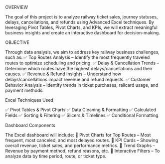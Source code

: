 OVERVIEW

The goal of this project is to analyze railway ticket sales, journey statuses, delays, cancellations, and refunds using Advanced Excel techniques. By leveraging Pivot Tables, Pivot Charts, and KPIs, we will extract meaningful business insights and create an interactive dashboard for decision-making.

OBJECTIVE

Through data analysis, we aim to address key railway business challenges, such as:
✅ Top Routes Analysis – Identify the most frequently traveled routes to optimize scheduling and pricing.
✅ Delay & Cancellation Trends – Determine which routes have the highest delays/cancellations and their causes.
✅ Revenue & Refund Insights – Understand how delays/cancellations impact revenue and refund requests.
✅ Customer Behavior Analysis – Identify trends in ticket purchases, railcard usage, and payment methods.

Excel Techniques Used

✅ Pivot Tables & Pivot Charts
✅ Data Cleaning & Formatting
✅ Calculated Fields
✅ Sorting & Filtering
✅ Slicers & Timelines
✅ Conditional Formatting

Dashboard Components

The Excel dashboard will include:
📌 Pivot Charts for Top Routes – Most frequent, most canceled, and most delayed routes.
📌 KPI Cards – Showing overall revenue, ticket sales, and performance metrics.
📌 Trend Graphs – Revenue by payment method, refund reasons, etc.
📌 Interactive Filters – To analyze data by time period, route, or ticket type.

